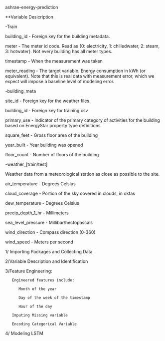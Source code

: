 ashrae-energy-prediction

**Variable Desicription


-Train

building_id - Foreign key for the building metadata.

meter - The meter id code. Read as {0: electricity, 1: chilledwater, 2: steam, 3: hotwater}. Not every building has all meter types.

timestamp - When the measurement was taken

meter_reading - The target variable. Energy consumption in kWh (or equivalent). Note that this is real data with measurement error, which we expect will impose a baseline level of modeling error.

-building_meta

site_id - Foreign key for the weather files.

building_id - Foreign key for training.csv

primary_use - Indicator of the primary category of activities for the building based on EnergyStar property type definitions

square_feet - Gross floor area of the building

year_built - Year building was opened

floor_count - Number of floors of the building

-weather_[train/test]

Weather data from a meteorological station as close as possible to the site.

air_temperature - Degrees Celsius

cloud_coverage - Portion of the sky covered in clouds, in oktas

dew_temperature - Degrees Celsius

precip_depth_1_hr - Millimeters

sea_level_pressure - Millibar/hectopascals

wind_direction - Compass direction (0-360)

wind_speed - Meters per second


1/ Importing Packages and Collecting Data

2/Variable Description and Identification

3/Feature Engineering:

       Engineered features include:
       
          Month of the year
          
          Day of the week of the timestamp
          
          Hour of the day
          
       Imputing Missing variable
       
       Encoding Categorical Variable
       
 4/ Modeling LSTM       
